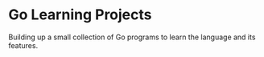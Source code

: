 # Go Learning Projects

Building up a small collection of Go programs to learn the language and its features.
